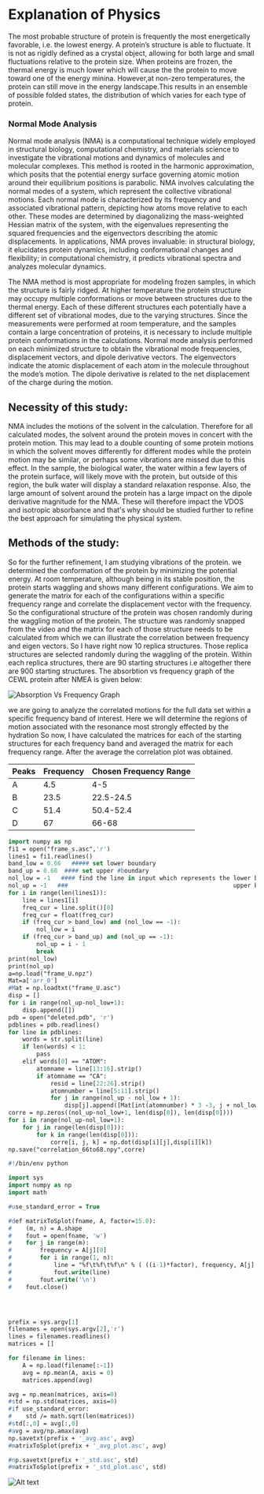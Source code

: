 
# Explanation of Physics

The most probable structure of protein is frequently the most energetically favorable, i.e. the lowest energy. A protein’s structure is able to fluctuate. It is not as rigidly defined as a crystal object, allowing for both large and small fluctuations relative to the protein size. When proteins are frozen, the thermal energy is much lower which will cause the the protein to move toward one of the energy minina. However,at non-zero temperatures, the protein can still move in the energy landscape.This results in an ensemble of possible folded states, the distribution of which varies for each type of protein.

### Normal Mode Analysis
Normal mode analysis (NMA) is a computational technique widely employed in structural biology, computational chemistry, and materials science to investigate the vibrational motions and dynamics of molecules and molecular complexes. This method is rooted in the harmonic approximation, which posits that the potential energy surface governing atomic motion around their equilibrium positions is parabolic. NMA involves calculating the normal modes of a system, which represent the collective vibrational motions. Each normal mode is characterized by its frequency and associated vibrational pattern, depicting how atoms move relative to each other. These modes are determined by diagonalizing the mass-weighted Hessian matrix of the system, with the eigenvalues representing the squared frequencies and the eigenvectors describing the atomic displacements. In applications, NMA proves invaluable: in structural biology, it elucidates protein dynamics, including conformational changes and flexibility; in computational chemistry, it predicts vibrational spectra and analyzes molecular dynamics. 


The NMA method is most appropriate for modeling frozen samples, in which the structure is fairly ridged. At higher temperature the protein structure may occupy multiple conformations or move between structures due to the thermal energy. Each of these different structures each potentially have a different set of vibrational modes, due to the varying structures. Since the measurements  were performed at room temperature, and the samples contain a large concentration of proteins, it is necessary to include multiple protein conformations in the calculations. Normal mode analysis  performed on each minimized structure to obtain the vibrational mode frequencies, displacement vectors, and dipole derivative vectors. The eigenvectors indicate the atomic displacement of each atom in the molecule throughout the mode’s motion. The dipole derivative is related to the net displacement of the charge during the motion.

## Necessity of this study:
NMA includes the motions of the solvent in the calculation. Therefore for all calculated modes, the solvent around the protein moves in concert with the protein motion. This may lead to a double counting of some protein motions in which the solvent moves differently for different modes while the protein motion may be similar, or perhaps some vibrations are missed due to this effect. In the sample, the biological water, the water within a few layers of the protein surface, will likely move with the protein, but outside of this region, the bulk water will display a standard relaxation response. Also, the large amount of solvent around the protein has a large impact on the dipole derivative magnitude for the NMA. These will therefore
impact the VDOS and isotropic absorbance and that's why should be studied further to
refine the best approach for simulating the physical system.


## Methods of the study:

So for the further refinement, I am studying vibrations of the protein. we determined the conformation of the protein by minimizing the potential energy. At room temperature, although being in its stable position, the protein starts waggling and shows many different configurations. We aim to generate the matrix for each of the configurations within a specific frequency range and correlate the displacement vector with the frequency. So the configurational structure of the protein was chosen randomly during the waggling motion of the protein. The structure was randomly snapped from the video and the matrix for each of those structure needs to be calculated from which we can illustrate the correlation between frequency and eigen vectors.
So I have right now 10 replica structures. Those replica structures are selected randomly during the waggling of the protein. Within each replica structures, there are 90 starting structures i.e altogether there are 900 starting structures.
The absorbtion vs frequency graph of the CEWL protein after NMEA is given below:

![Absorption Vs Frequency Graph ](https://example.com/path/to/image.jpg)

we are going to analyze the correlated motions for the full data set within a
specific frequency band of interest. Here we will
determine the regions of motion associated with the resonance most
strongly effected by the hydration
So now, I have calculated the matrices for each of the starting structures for each frequency band and averaged the matrix for each frequency range. After the average the correlation plot was obtained.

| Peaks | Frequency | Chosen Frequency Range |
| -------- | -------- | -------- |
| A | 4.5 | 4-5 |
| B | 23.5 | 22.5-24.5 |
| C | 51.4 | 50.4-52.4 |
|D  | 67 | 66-68 |

```p
import numpy as np
fi1 = open("frame_s.asc",'r')
lines1 = fi1.readlines()
band_low = 0.66   ##### set lower boundary
band_up = 0.68  #### set upper #boundary
nol_low = -1   #### find the line in input which represents the lower bdr
nol_up = -1   ###                                               upper bdr
for i in range(len(lines1)):
    line = lines1[i]      
    freq_cur = line.split()[0]
    freq_cur = float(freq_cur)
    if (freq_cur > band_low) and (nol_low == -1):
        nol_low = i       
    if (freq_cur > band_up) and (nol_up == -1):
        nol_up = i - 1    
        break             
print(nol_low)            
print(nol_up) 
a=np.load("frame_U.npz")
Mat=a['arr_0']
#Mat = np.loadtxt("frame_U.asc")
disp = []                 
for i in range(nol_up-nol_low+1):
    disp.append([])       
pdb = open("deleted.pdb", 'r')
pdblines = pdb.readlines()
for line in pdblines:     
    words = str.split(line)
    if len(words) < 1:    
        pass
    elif words[0] == "ATOM":
        atomname = line[13:16].strip()
        if atomname == "CA":
            resid = line[22:26].strip()
            atomnumber = line[5:11].strip()
            for j in range(nol_up - nol_low + 1):
                disp[j].append([Mat[int(atomnumber) * 3 -3, j + nol_low], Mat[int(atomnumber) * 3 - 2, j + nol_low], Mat[int(atomnumber) * 3 - 1, j + nol_low]])
corre = np.zeros((nol_up-nol_low+1, len(disp[0]), len(disp[0])))
for i in range(nol_up-nol_low+1):
    for j in range(len(disp[0])):
        for k in range(len(disp[0])):
            corre[i, j, k] = np.dot(disp[i][j],disp[i][k])
np.save("correlation_66to68.npy",corre)
```
```p
#!/bin/env python

import sys
import numpy as np
import math

#use_standard_error = True

#def matrixToSplot(fname, A, factor=15.0):
#    (m, n) = A.shape
#    fout = open(fname, 'w')
#    for j in range(m):
#        frequency = A[j][0]
#        for i in range(1, n):
#            line = "%f\t%f\t%f\n" % ( ((i-1)*factor), frequency, A[j][i])
#            fout.write(line)
#        fout.write('\n')
#    fout.close()




prefix = sys.argv[1]
filenames = open(sys.argv[2],'r')
lines = filenames.readlines()
matrices = []

for filename in lines:
    A = np.load(filename[:-1])
    avg = np.mean(A, axis = 0)
    matrices.append(avg)

avg = np.mean(matrices, axis=0)
#std = np.std(matrices, axis=0)
#if use_standard_error:
#    std /= math.sqrt(len(matrices))
#std[:,0] = avg[:,0]
#avg = avg/np.amax(avg)
np.savetxt(prefix + '_avg.asc', avg)
#matrixToSplot(prefix + '_avg_plot.asc', avg)

#np.savetxt(prefix + '_std.asc', std)
#matrixToSplot(prefix + '_std_plot.asc', std)
```


![Alt text](https://example.com/path/to/image.jpg)







